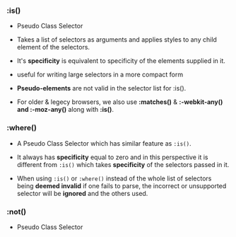 ### :is()

- Pseudo Class Selector

- Takes a list of selectors as arguments and applies styles to any child element of the selectors.

- It's **specificity** is equivalent to specificity of the elements supplied in it.

- useful for writing large selectors in a more compact form

- **Pseudo-elements** are not valid in the selector list for :is().

- For older & legecy browsers, we also use **:matches()** & **:-webkit-any() and :-moz-any()** along with **:is()**.

### :where()

- A Pseudo Class Selector which has similar feature as `:is()`.

- It always has **specificity** equal to zero and in this perspective it is different from `:is()` which takes **specificity** of the selectors passed in it.

- When using `:is()` or `:where()` instead of the whole list of selectors being **deemed invalid** if one fails to parse, the incorrect or unsupported selector will be **ignored** and the others used.

### :not()

- Pseudo Class Selector

